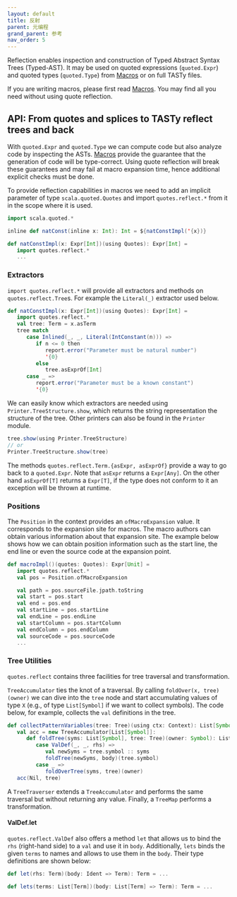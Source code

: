 ```yaml
---
layout: default
title: 反射
parent: 元编程
grand_parent: 参考
nav_order: 5
---
```


Reflection enables inspection and construction of Typed Abstract Syntax Trees
(Typed-AST). It may be used on quoted expressions (`quoted.Expr`) and quoted
types (`quoted.Type`) from [Macros](./macros.md) or on full TASTy files.

If you are writing macros, please first read [Macros](./macros.md).
You may find all you need without using quote reflection.

## API: From quotes and splices to TASTy reflect trees and back

With `quoted.Expr` and `quoted.Type` we can compute code but also analyze code
by inspecting the ASTs. [Macros](./macros.md) provide the guarantee that the
generation of code will be type-correct. Using quote reflection will break these
guarantees and may fail at macro expansion time, hence additional explicit
checks must be done.

To provide reflection capabilities in macros we need to add an implicit parameter
of type `scala.quoted.Quotes` and import `quotes.reflect.*` from it in the scope
where it is used.

```scala
import scala.quoted.*

inline def natConst(inline x: Int): Int = ${natConstImpl('{x})}

def natConstImpl(x: Expr[Int])(using Quotes): Expr[Int] =
   import quotes.reflect.*
   ...
```

### Extractors

`import quotes.reflect.*` will provide all extractors and methods on `quotes.reflect.Tree`s.
For example the `Literal(_)` extractor used below.

```scala
def natConstImpl(x: Expr[Int])(using Quotes): Expr[Int] =
   import quotes.reflect.*
   val tree: Term = x.asTerm
   tree match
      case Inlined(_, _, Literal(IntConstant(n))) =>
         if n <= 0 then
            report.error("Parameter must be natural number")
            '{0}
         else
            tree.asExprOf[Int]
      case _ =>
         report.error("Parameter must be a known constant")
         '{0}
```

We can easily know which extractors are needed using `Printer.TreeStructure.show`,
which returns the string representation the structure of the tree. Other printers
can also be found in the `Printer` module.

```scala
tree.show(using Printer.TreeStructure)
// or
Printer.TreeStructure.show(tree)
```

The methods `quotes.reflect.Term.{asExpr, asExprOf}` provide a way to go back to
a `quoted.Expr`. Note that `asExpr` returns a `Expr[Any]`. On the other hand
`asExprOf[T]` returns a `Expr[T]`, if the type does not conform to it an exception
will be thrown at runtime.

### Positions

The `Position` in the context provides an `ofMacroExpansion` value. It corresponds
to the expansion site for macros. The macro authors can obtain various information
about that expansion site. The example below shows how we can obtain position
information such as the start line, the end line or even the source code at the
expansion point.

```scala
def macroImpl()(quotes: Quotes): Expr[Unit] =
   import quotes.reflect.*
   val pos = Position.ofMacroExpansion

   val path = pos.sourceFile.jpath.toString
   val start = pos.start
   val end = pos.end
   val startLine = pos.startLine
   val endLine = pos.endLine
   val startColumn = pos.startColumn
   val endColumn = pos.endColumn
   val sourceCode = pos.sourceCode
   ...
```

### Tree Utilities

`quotes.reflect` contains three facilities for tree traversal and
transformation.

`TreeAccumulator` ties the knot of a traversal. By calling `foldOver(x, tree)(owner)`
we can dive into the `tree` node and start accumulating values of type `X` (e.g.,
of type `List[Symbol]` if we want to collect symbols). The code below, for
example, collects the `val` definitions in the tree.

```scala
def collectPatternVariables(tree: Tree)(using ctx: Context): List[Symbol] =
   val acc = new TreeAccumulator[List[Symbol]]:
      def foldTree(syms: List[Symbol], tree: Tree)(owner: Symbol): List[Symbol] = tree match
         case ValDef(_, _, rhs) =>
            val newSyms = tree.symbol :: syms
            foldTree(newSyms, body)(tree.symbol)
         case _ =>
            foldOverTree(syms, tree)(owner)
   acc(Nil, tree)
```

A `TreeTraverser` extends a `TreeAccumulator` and performs the same traversal
but without returning any value. Finally, a `TreeMap` performs a transformation.

#### ValDef.let

`quotes.reflect.ValDef` also offers a method `let` that allows us to bind the `rhs` (right-hand side) to a `val` and use it in `body`.
Additionally, `lets` binds the given `terms` to names and allows to use them in the `body`.
Their type definitions are shown below:

```scala
def let(rhs: Term)(body: Ident => Term): Term = ...

def lets(terms: List[Term])(body: List[Term] => Term): Term = ...
```
